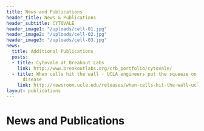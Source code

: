 ```yaml
---
title: News and Publications
header_title: News & Publications
header_subtitle: CYTOVALE
header_image1: "/uploads/cell-01.jpg"
header_image2: "/uploads/cell-02.jpg"
header_image3: "/uploads/cell-03.jpg"
news:
  title: Additional Publications
  posts:
  - title: Cytovale at Breakout Labs
    link: http://www.breakoutlabs.org/crb_portfolio/cytovale/
  - title: When cells hit the wall - UCLA engineers put the squeeze on cells to diagnose
      disease
    link: http://newsroom.ucla.edu/releases/when-cells-hit-the-wall-ucla-engineers-232320
layout: publications
---
```


# News and Publications
